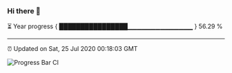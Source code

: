 ### Hi there 👋

⏳ Year progress { ████████████████▁▁▁▁▁▁▁▁▁▁▁▁▁▁ } 56.29 %

---

⏰ Updated on Sat, 25 Jul 2020 00:18:03 GMT

![Progress Bar CI](https://github.com/liununu/liununu/workflows/Progress%20Bar%20CI/badge.svg)
